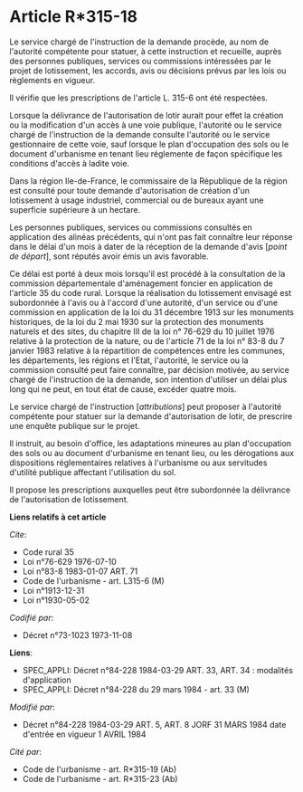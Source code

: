 # Article R*315-18

Le service chargé de l'instruction de la demande procède, au nom de l'autorité compétente pour statuer, à cette instruction
et recueille, auprès des personnes publiques, services ou commissions intéressées par le projet de lotissement, les accords,
avis ou décisions prévus par les lois ou règlements en vigueur.

Il vérifie que les prescriptions de l'article L. 315-6 ont été respectées.

Lorsque la délivrance de l'autorisation de lotir aurait pour effet la création ou la modification d'un accès à une voie
publique, l'autorité ou le service chargé de l'instruction de la demande consulte l'autorité ou le service gestionnaire de
cette voie, sauf lorsque le plan d'occupation des sols ou le document d'urbanisme en tenant lieu réglemente de façon
spécifique les conditions d'accès à ladite voie.

Dans la région Ile-de-France, le commissaire de la République de la région est consulté pour toute demande d'autorisation de
création d'un lotissement à usage industriel, commercial ou de bureaux ayant une superficie supérieure à un hectare.

Les personnes publiques, services ou commissions consultés en application des alinéas précédents, qui n'ont pas fait
connaître leur réponse dans le délai d'un mois à dater de la réception de la demande d'avis [*point de départ*], sont réputés
avoir émis un avis favorable.

Ce délai est porté à deux mois lorsqu'il est procédé à la consultation de la commission départementale d'aménagement foncier
en application de l'article 35 du code rural. Lorsque la réalisation du lotissement envisagé est subordonnée à l'avis ou à
l'accord d'une autorité, d'un service ou d'une commission en application de la loi du 31 décembre 1913 sur les monuments
historiques, de la loi du 2 mai 1930 sur la protection des monuments naturels et des sites, du chapitre III de la loi n°
76-629 du 10 juillet 1976 relative à la protection de la nature, ou de l'article 71 de la loi n° 83-8 du 7 janvier 1983
relative à la répartition de compétences entre les communes, les départements, les régions et l'Etat, l'autorité, le service
ou la commission consulté peut faire connaître, par décision motivée, au service chargé de l'instruction de la demande, son
intention d'utiliser un délai plus long qui ne peut, en tout état de cause, excéder quatre mois.

Le service chargé de l'instruction [*attributions*] peut proposer à l'autorité compétente pour statuer sur la demande
d'autorisation de lotir, de prescrire une enquête publique sur le projet.

Il instruit, au besoin d'office, les adaptations mineures au plan d'occupation des sols ou au document d'urbanisme en tenant
lieu, ou les dérogations aux dispositions réglementaires relatives à l'urbanisme ou aux servitudes d'utilité publique
affectant l'utilisation du sol.

Il propose les prescriptions auxquelles peut être subordonnée la délivrance de l'autorisation de lotissement.

**Liens relatifs à cet article**

_Cite_:

  - Code rural 35
  - Loi n°76-629 1976-07-10
  - Loi n°83-8 1983-01-07 ART. 71
  - Code de l'urbanisme - art. L315-6 (M)
  - Loi n°1913-12-31
  - Loi n°1930-05-02

_Codifié par_:

  - Décret n°73-1023 1973-11-08

**Liens**:

  - SPEC_APPLI: Décret n°84-228 1984-03-29 ART. 33, ART. 34 : modalités d'application
  - SPEC_APPLI: Décret n°84-228 du 29 mars 1984 - art. 33 (M)

_Modifié par_:

  - Décret n°84-228 1984-03-29 ART. 5, ART. 8 JORF 31 MARS 1984 date d'entrée en vigueur 1 AVRIL 1984

_Cité par_:

  - Code de l'urbanisme - art. R*315-19 (Ab)
  - Code de l'urbanisme - art. R*315-23 (Ab)
